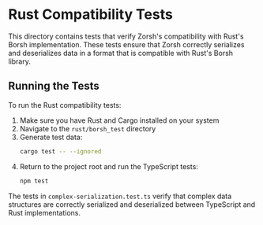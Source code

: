 # Rust Compatibility Tests

This directory contains tests that verify Zorsh's compatibility with Rust's Borsh implementation. These tests ensure that Zorsh correctly serializes and deserializes data in a format that is compatible with Rust's Borsh library.

## Running the Tests

To run the Rust compatibility tests:

1. Make sure you have Rust and Cargo installed on your system
2. Navigate to the `rust/borsh_test` directory
3. Generate test data:
   ```bash
   cargo test -- --ignored
   ```
4. Return to the project root and run the TypeScript tests:
   ```bash
   npm test
   ```

The tests in `complex-serialization.test.ts` verify that complex data structures are correctly serialized and deserialized between TypeScript and Rust implementations.
